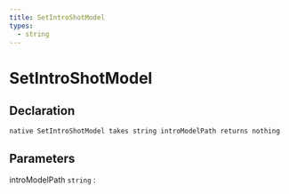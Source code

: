 ```yaml
---
title: SetIntroShotModel
types:
  - string
---
```


# SetIntroShotModel

## Declaration

```jass
native SetIntroShotModel takes string introModelPath returns nothing
```

## Parameters
introModelPath `string`
: 
